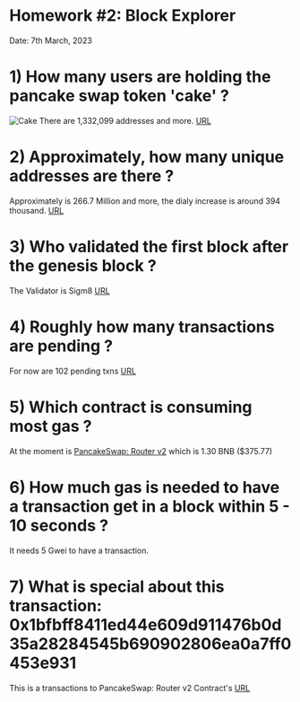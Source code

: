 # Homework #2: Block Explorer

Date: 7th March, 2023

# 1) How many users are holding the pancake swap token 'cake' ?

![Cake](https://bscscan.com/token/images/pancake_32.png?=v1)
There are 1,332,099 addresses and more.
[URL](https://bscscan.com/token/0x0e09fabb73bd3ade0a17ecc321fd13a19e81ce82)

# 2) Approximately, how many unique addresses are there ?

Approximately is 266.7 Million and more, the dialy increase is around 394 thousand. 
[URL](https://bscscan.com/chart/address)

# 3) Who validated the first block after the genesis block ?

The Validator is Sigm8
[URL](https://bscscan.com/blocks?p=1050985)

# 4) Roughly how many transactions are pending ?

For now are 102 pending txns
[URL](https://bscscan.com/txsPending)

# 5) Which contract is consuming most gas ?

At the moment is [PancakeSwap: Router v2](https://bscscan.com/address/0x10ed43c718714eb63d5aa57b78b54704e256024e) which is 1.30 BNB ($375.77)

# 6) How much gas is needed to have a transaction get in a block within 5 - 10 seconds ?

It needs 5 Gwei to have a transaction.

# 7) What is special about this transaction: 0x1bfbff8411ed44e609d911476b0d35a28284545b690902806ea0a7ff0453e931

This is a transactions to PancakeSwap: Router v2 Contract's
[URL](https://bscscan.com/tx/0x1bfbff8411ed44e609d911476b0d35a28284545b690902806ea0a7ff0453e931)